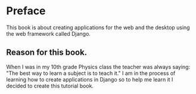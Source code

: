 # Preface

This book is about creating applications for the web and the desktop using the web framework called Django. 

## Reason for this book.
When I was in my 10th grade Physics class the teacher was always saying: "The best way to learn a subject is to teach it."  I am in the process of learning how to create applications in Django so to help me learn it I decided to create this tutorial book.
